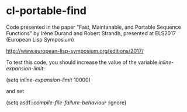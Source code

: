 # cl-portable-find
Code presented in the paper
"Fast, Maintanable, and Portable Sequence Functions"
by Irène Durand and Robert Strandh,
presented at ELS2017 (European Lisp Symposium)

http://www.european-lisp-symposium.org/editions/2017/

To test this code, you should increase the value
of the variable *inline-expansion-limit*:

(setq *inline-expansion-limit* 10000)

and set

(setq asdf::*compile-file-failure-behaviour* :ignore)


